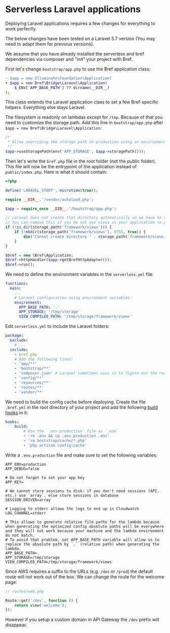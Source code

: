 # Serverless Laravel applications

Deploying Laravel applications requires a few changes for everything to work perfectly.

The below changes have been tested on a Laravel 5.7 version (You may need to adapt them for previous versions).

We assume that you have already installed the serverless and bref dependencies via composer and "init" your project with Bref.

First let's change `bootstrap/app.php` to use the Bref application class:

```diff
- $app = new Illuminate\Foundation\Application(
+ $app = new Bref\Bridge\Laravel\Application(
    $_ENV['APP_BASE_PATH'] ?? dirname(__DIR__)
);
```

This class extends the Laravel application class to set a few Bref-specific helpers. Everything else stays Laravel.

The filesystem is readonly on lambdas except for `/tmp`. Because of that you need to customize the storage path. Add this line in `bootstrap/app.php` after `$app = new Bref\Bridge\Laravel\Application`:

```php
/*
 * Allow overriding the storage path in production using an environment variable.
 */
$app->useStoragePath(env('APP_STORAGE', $app->storagePath()));
```

Then let's write the `bref.php` file in the root folder (not the public folder). This file will now be the entrypoint of the application instead of `public/index.php`. Here is what it should contain:

```php
<?php

define('LARAVEL_START', microtime(true));

require __DIR__.'/vendor/autoload.php';

$app = require_once __DIR__.'/bootstrap/app.php';

// Laravel does not create that directory automatically so we have to create it
// You can remove this if you do not use views in your application (e.g. for an API)
if (!is_dir(storage_path('framework/views'))) {
    if (!mkdir(storage_path('framework/views'), 0755, true)) {
        die('Cannot create directory ' . storage_path('framework/views'));
    }
}

$bref = new \Bref\Application;
$bref->httpHandler($app->getBrefHttpAdapter());
$bref->run();
```

We need to define the environment variables in the `serverless.yml` file:

```yaml
functions:
  main:
    ...
    # Laravel configuration using environment variables:
    environment:
      APP_BASE_PATH: '.'
      APP_STORAGE: '/tmp/storage'
      VIEW_COMPILED_PATH: '/tmp/storage/framework/views'
```

Edit `serverless.yml` to include the Laravel folders:

```yaml
package:
  exclude:
    # ...
  include:
    - bref.php
    # Add the following lines:
    - 'app/**'
    - 'bootstrap/**'
    - 'composer.json' # Laravel sometimes uses it to figure out the root directory
    - 'config/**'
    - 'resources/**'
    - 'routes/**'
    - 'vendor/**'
```

We need to build the config cache before deploying. Create the file `.bref.yml` in the root directory of your project and add the following [build hooks](#build-hooks) in it:

```yaml
hooks:
    build:
        # Use the `.env.production` file as `.env`
        - 'rm .env && cp .env.production .env'
        - 'rm bootstrap/cache/*.php'
        - 'php artisan config:cache'
```

Write a `.env.production` file and make sure to set the following variables:

```dotenv
APP_ENV=production
APP_DEBUG=false

# Do not forget to set your app key
APP_KEY=

# We cannot store sessions to disk: if you don't need sessions (API, etc.) use `array`, else store sessions in database
SESSION_DRIVER=array

# Logging to stderr allows the logs to end up in Cloudwatch
LOG_CHANNEL=stderr

# This allows to generate relative file paths for the lambda because when generating the optimized config absolute paths will be everywhere and they will not work because your machine and the lambda environment do not match.
# To avoid that problem, set APP_BASE_PATH variable will allow us to replace the absolute path by `.` (relative path) when generating the lambda.
APP_BASE_PATH=.
APP_STORAGE=/tmp/storage
VIEW_COMPILED_PATH=/tmp/storage/framework/views
```

Since AWS requires a suffix to the URLs (e.g. `/dev` or `/prod`) the default route will not work out of the box. We can change the route for the welcome page:

```php
// routes/web.php

Route::get('/dev', function () {
    return view('welcome');
});
```

However if you setup a custom domain in API Gateway the `/dev` prefix will disappear.
